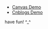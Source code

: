 - [Canvas Demo](https://github.com/hanzichi/hanzichi.github.io/tree/master/canvas)
- [Cnblogs Demo](https://github.com/hanzichi/hanzichi.github.io/tree/master/cnblogs)

have fun! ^_^